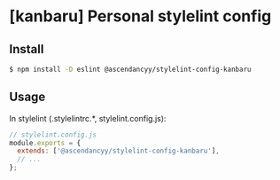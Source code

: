 # [kanbaru] Personal stylelint config

## Install

```bash
$ npm install -D eslint @ascendancyy/stylelint-config-kanbaru
```

## Usage

In stylelint (.stylelintrc.*, stylelint.config.js):

```js
// stylelint.config.js
module.exports = {
  extends: ['@ascendancyy/stylelint-config-kanbaru'],
  // ...
};
```
